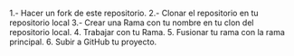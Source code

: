 1.- Hacer un fork de este repositorio.
2.- Clonar el repositorio en tu repositorio local
3.- Crear una Rama con tu nombre en tu clon del repositorio local.
4.  Trabajar con tu Rama.
5.  Fusionar tu rama con la rama principal.
6.  Subir  a GitHub tu proyecto.
